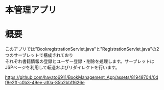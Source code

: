 # 本管理アプリ

# 概要
このアプリでは"BookregistrationServlet.java"と"RegistrationServlet.java"の2つのサーブレットで構成されており  
それぞれ書籍情報の登録とユーザー登録・削除を処理します。サーブレットはJSPページを利用して転送およびリダイレクトを行います。  


https://github.com/hayato6911/BookManagement_App/assets/81948704/0df8e2ff-c0b3-49ee-a10a-85b2bb11626e

